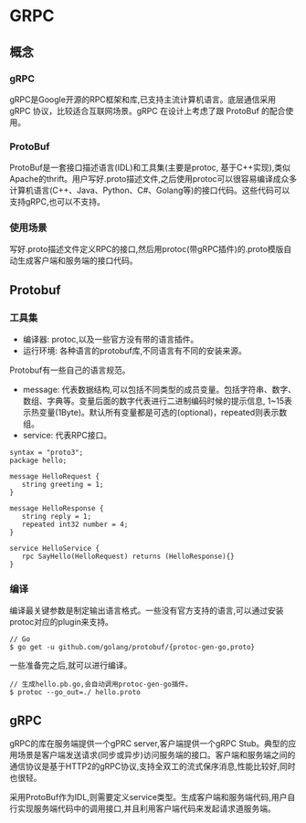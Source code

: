 # GRPC


## 概念
### gRPC
gRPC是Google开源的RPC框架和库,已支持主流计算机语言。底层通信采用 gRPC 协议，比较适合互联网场景。gRPC 在设计上考虑了跟 ProtoBuf 的配合使用。

### ProtoBuf
ProtoBuf是一套接口描述语言(IDL)和工具集(主要是protoc, 基于C++实现),类似Apache的thrift。用户写好.proto描述文件,之后使用protoc可以很容易编译成众多计算机语言(C++、Java、Python、C#、Golang等)的接口代码。这些代码可以支持gRPC,也可以不支持。


### 使用场景
写好.proto描述文件定义RPC的接口,然后用protoc(带gRPC插件)的.proto模版自动生成客户端和服务端的接口代码。


## Protobuf

### 工具集

* 编译器: protoc,以及一些官方没有带的语言插件。
* 运行环境: 各种语言的protobuf库,不同语言有不同的安装来源。

Protobuf有一些自己的语言规范。
 
 * message: 代表数据结构,可以包括不同类型的成员变量。包括字符串、数字、数组、字典等。变量后面的数字代表进行二进制编码时候的提示信息, 1~15表示热变量(1Byte)。默认所有变量都是可选的(optional)，repeated则表示数组。
 * service: 代表RPC接口。
  
 ```
 syntax = "proto3";
 package hello;
  
 message HelloRequest {
 	string greeting = 1; 
 }
 
 message HelloResponse {
 	string reply = 1;
 	repeated int32 number = 4;
 }
 
 service HelloService {
 	rpc SayHello(HelloRequest) returns (HelloResponse){} 
 }
 ```
 
### 编译
编译最关键参数是制定输出语言格式。一些没有官方支持的语言,可以通过安装protoc对应的plugin来支持。

```
// Go
$ go get -u github.com/golang/protobuf/{protoc-gen-go,proto}
```

一些准备完之后,就可以进行编译。

```
// 生成hello.pb.go,会自动调用protoc-gen-go插件。
$ protoc --go_out=./ hello.proto
```

## gRPC
gRPC的库在服务端提供一个gPRC server,客户端提供一个gRPC Stub。典型的应用场景是客户端发送请求(同步或异步)访问服务端的接口。客户端和服务端之间的通信协议是基于HTTP2的gRPC协议,支持全双工的流式保序消息,性能比较好,同时也很轻。

采用ProtoBuf作为IDL,则需要定义service类型。生成客户端和服务端代码,用户自行实现服务端代码中的调用接口,并且利用客户端代码来发起请求道服务端。



 
 

 
 
 
 